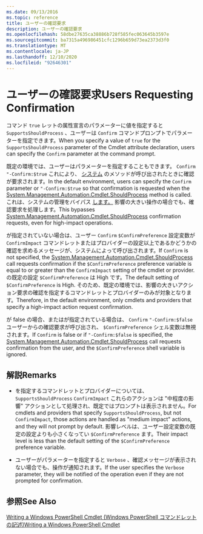 ```yaml
---
ms.date: 09/13/2016
ms.topic: reference
title: ユーザーの確認要求
description: ユーザーの確認要求
ms.openlocfilehash: 58dbe27635ca38886b728f585fec063645b3597e
ms.sourcegitcommit: ba7315a496986451cfc1296b659d73ea2373d3f0
ms.translationtype: MT
ms.contentlocale: ja-JP
ms.lasthandoff: 12/10/2020
ms.locfileid: "92646301"
---
```

# <a name="users-requesting-confirmation"></a><span data-ttu-id="96ced-103">ユーザーの確認要求</span><span class="sxs-lookup"><span data-stu-id="96ced-103">Users Requesting Confirmation</span></span>

<span data-ttu-id="96ced-104">コマンド `true` レットの属性宣言のパラメーターに値を指定すると `SupportsShouldProcess` 、ユーザーは `Confirm` コマンドプロンプトでパラメーターを指定できます。</span><span class="sxs-lookup"><span data-stu-id="96ced-104">When you specify a value of `true` for the `SupportsShouldProcess` parameter of the Cmdlet attribute declaration, users can specify the `Confirm` parameter at the command prompt.</span></span>

<span data-ttu-id="96ced-105">既定の環境では、ユーザーはパラメーターを指定することもできます。 `Confirm` `"-Confirm:$true` これにより、 [システム](/dotnet/api/System.Management.Automation.Cmdlet.ShouldProcess) のメソッドが呼び出されたときに確認が要求されます。</span><span class="sxs-lookup"><span data-stu-id="96ced-105">In the default environment, users can specify the `Confirm` parameter or `"-Confirm:$true` so that confirmation is requested when the [System.Management.Automation.Cmdlet.ShouldProcess](/dotnet/api/System.Management.Automation.Cmdlet.ShouldProcess) method is called.</span></span> <span data-ttu-id="96ced-106">これは、システムの管理をバイパス [します。](/dotnet/api/System.Management.Automation.Cmdlet.ShouldProcess) 影響の大きい操作の場合でも、確認要求を処理します。</span><span class="sxs-lookup"><span data-stu-id="96ced-106">This bypasses [System.Management.Automation.Cmdlet.ShouldProcess](/dotnet/api/System.Management.Automation.Cmdlet.ShouldProcess) confirmation requests, even for high-impact operations.</span></span>

<span data-ttu-id="96ced-107">が指定されていない場合は、ユーザー `Confirm` [](/dotnet/api/System.Management.Automation.Cmdlet.ShouldProcess) `$ConfirmPreference` 設定変数が `ConfirmImpact` コマンドレットまたはプロバイダーの設定以上であるかどうかの確認を求めるメッセージが、システムによって呼び出されます。</span><span class="sxs-lookup"><span data-stu-id="96ced-107">If `Confirm` is not specified, the [System.Management.Automation.Cmdlet.ShouldProcess](/dotnet/api/System.Management.Automation.Cmdlet.ShouldProcess) call requests confirmation if the `$ConfirmPreference` preference variable is equal to or greater than the `ConfirmImpact` setting of the cmdlet or provider.</span></span> <span data-ttu-id="96ced-108">の既定の設定 `$ConfirmPreference` は High です。</span><span class="sxs-lookup"><span data-stu-id="96ced-108">The default setting of `$ConfirmPreference` is High.</span></span> <span data-ttu-id="96ced-109">そのため、既定の環境では、影響の大きいアクション要求の確認を指定するコマンドレットとプロバイダーのみが対象となります。</span><span class="sxs-lookup"><span data-stu-id="96ced-109">Therefore, in the default environment, only cmdlets and providers that specify a high-impact action request confirmation.</span></span>

<span data-ttu-id="96ced-110">が false の場合、またはが指定されている場合は、 `Confirm` `"-Confirm:$false` ユーザーからの確認要求が呼び出され、 [](/dotnet/api/System.Management.Automation.Cmdlet.ShouldProcess) `$ConfirmPreference` シェル変数は無視されます。</span><span class="sxs-lookup"><span data-stu-id="96ced-110">If `Confirm` is false or if `"-Confirm:$false` is specified, the [System.Management.Automation.Cmdlet.ShouldProcess](/dotnet/api/System.Management.Automation.Cmdlet.ShouldProcess) call requests confirmation from the user, and the `$ConfirmPreference` shell variable is ignored.</span></span>

## <a name="remarks"></a><span data-ttu-id="96ced-111">解説</span><span class="sxs-lookup"><span data-stu-id="96ced-111">Remarks</span></span>

- <span data-ttu-id="96ced-112">を指定するコマンドレットとプロバイダーについては、 `SupportsShouldProcess` `ConfirmImpact` これらのアクションは "中程度の影響" アクションとして処理され、既定ではプロンプトは表示されません。</span><span class="sxs-lookup"><span data-stu-id="96ced-112">For cmdlets and providers that specify `SupportsShouldProcess`, but not `ConfirmImpact`, those actions are handled as "medium impact" actions, and they will not prompt by default.</span></span> <span data-ttu-id="96ced-113">影響レベルは、ユーザー設定変数の既定の設定よりも小さくなってい `$ConfirmPreference` ます。</span><span class="sxs-lookup"><span data-stu-id="96ced-113">Their impact level is less than the default setting of the `$ConfirmPreference` preference variable.</span></span>

- <span data-ttu-id="96ced-114">ユーザーがパラメーターを指定すると `Verbose` 、確認メッセージが表示されない場合でも、操作が通知されます。</span><span class="sxs-lookup"><span data-stu-id="96ced-114">If the user specifies the `Verbose` parameter, they will be notified of the operation even if they are not prompted for confirmation.</span></span>

## <a name="see-also"></a><span data-ttu-id="96ced-115">参照</span><span class="sxs-lookup"><span data-stu-id="96ced-115">See Also</span></span>

[<span data-ttu-id="96ced-116">Writing a Windows PowerShell Cmdlet (Windows PowerShell コマンドレットの記述)</span><span class="sxs-lookup"><span data-stu-id="96ced-116">Writing a Windows PowerShell Cmdlet</span></span>](./writing-a-windows-powershell-cmdlet.md)
